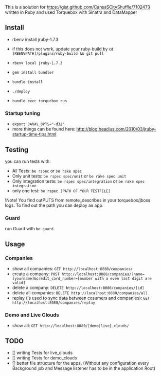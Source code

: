 This is a solution for https://gist.github.com/CansaSCityShuffle/7102473 written in Ruby and used Torquebox with Sinatra and DataMapper

## Install

* rbenv install jruby-1.7.3

 *  if this does not work, update your ruby-build by `cd [RBENVPATH]/plugins/ruby-build && git pull`

* `rbenv local jruby-1.7.3`
* `gem install bundler`
* `bundle install`
* `./deploy`
* `bundle exec torquebox run`

### Startup tuning

* `export JAVA\_OPTS="-d32"`
* more things can be found here: http://blog.headius.com/2010/03/jruby-startup-time-tips.html

## Testing

you can run tests with:
* All Tests: `be rspec` or `be rake spec`
* Only unit tests: `be rspec spec/unit` or `be rake spec unit`
* Only integration tests: `be rspec spec/integration` or `be rake spec integration`
* only one test: `be rspec [PATH OF YOUR TESTFILE]`

!Note! You find outPUTS from remote\_describes in your torquebox/jboss logs. To find out the path you can deploy an app.

### Guard

run Guard with `be guard`.

## Usage

### Companies

* show all companies: `GET http://localhost:8080/companies/`
* create a company: `POST http://localhost:8080/companies/?name=[yourname]&credit_card_number=[number with a even last digit are valid]`
* delete a company: `DELETE http://localhost:8080/companies/[id]`
* delete all companies: `DELETE http://localhost:8080/companies/all`
* replay (is used to sync data between cosumers and companies): `GET http://localhost:8080/companies/replay`

### Demo and Live Clouds

* show all: `GET http://localhost:8080/[demo|live]_clouds/`


## TODO

- [] writing Tests for live\_clouds
- [] writing Tests for demo\_clouds
- [] better file structure for the apps. (Without any configuration every Background job and Message listener has to be in the application Root)
